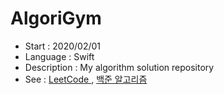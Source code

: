 # AlgoriGym
* Start : 2020/02/01
* Language : Swift
* Description : My algorithm solution repository
* See : [LeetCode ](https://leetcode.com/, "LeetCode"),  [백준 알고리즘](https://www.acmicpc.net/, "백준 알고리즘")
